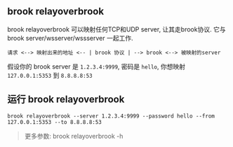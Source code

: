 ## brook relayoverbrook

brook relayoverbrook 可以映射任何TCP和UDP server, 让其走brook协议. 它与 brook server/wsserver/wssserver 一起工作.

```
请求 <--> 映射出来的地址 <-- | brook 协议 | --> brook <--> 被映射的server
```

假设你的 brook server 是 `1.2.3.4:9999`, 密码是 `hello`, 你想映射 `127.0.0.1:5353` 到 `8.8.8.8:53`

## 运行 brook relayoverbrook

```
brook relayoverbrook --server 1.2.3.4:9999 --password hello --from 127.0.0.1:5353 --to 8.8.8.8:53
```

> 更多参数: brook relayoverbrook -h

